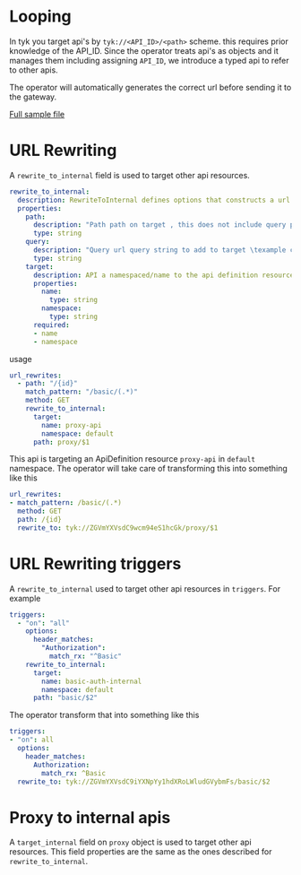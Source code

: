 # Looping 

In tyk you target api's by `tyk://<API_ID>/<path>` scheme.
this requires prior knowledge of the API_ID. Since the operator treats api's as objects and it manages them including assigning `API_ID`, we introduce a typed api to refer to  other apis.

The operator will automatically generates the correct url before sending it to the gateway.

[Full sample file](../../config/samples/06-looping/dynamic_auth.yaml)

# URL Rewriting

A `rewrite_to_internal` field is used to target other api resources.

```yaml
rewrite_to_internal:
  description: RewriteToInternal defines options that constructs a url that refers to an api that is loaded into the gateway.
  properties:
    path:
      description: "Path path on target , this does not include query parameters. \texample /myendpoint"
      type: string
    query:
      description: "Query url query string to add to target \texample check_limits=true"
      type: string
    target:
      description: API a namespaced/name to the api definition resource that you are targetting
      properties:
        name:
          type: string
        namespace:
          type: string
      required:
      - name
      - namespace
``` 

usage 

```yaml
url_rewrites:
  - path: "/{id}"
    match_pattern: "/basic/(.*)"
    method: GET
    rewrite_to_internal:
      target:
        name: proxy-api
        namespace: default
      path: proxy/$1
```

This api is targeting an ApiDefinition resource `proxy-api` in `default` namespace. The operator will take care of transforming this into something like this

```yaml
url_rewrites:
- match_pattern: /basic/(.*)
  method: GET
  path: /{id}
  rewrite_to: tyk://ZGVmYXVsdC9wcm94eS1hcGk/proxy/$1
```

# URL Rewriting triggers

A `rewrite_to_internal` used to target other api resources in `triggers`.
For example

```yaml
triggers:
  - "on": "all"
    options:
      header_matches:
        "Authorization":
          match_rx: "^Basic"
    rewrite_to_internal:
      target:
        name: basic-auth-internal
        namespace: default
      path: "basic/$2"
```
The operator  transform that into something like this

```yaml
triggers:
- "on": all
  options:
    header_matches:
      Authorization:
        match_rx: ^Basic
  rewrite_to: tyk://ZGVmYXVsdC9iYXNpYy1hdXRoLWludGVybmFs/basic/$2
```

# Proxy to internal apis

A `target_internal` field on `proxy` object is used to target other api resources. This field properties are the same as the ones described for `rewrite_to_internal`.
